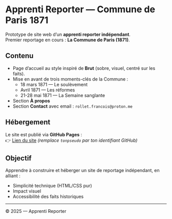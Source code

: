 # Apprenti Reporter — Commune de Paris 1871

Prototype de site web d’un **apprenti reporter indépendant**.  
Premier reportage en cours : **La Commune de Paris (1871)**.  

## Contenu
- Page d’accueil au style inspiré de **Brut** (sobre, visuel, centré sur les faits).
- Mise en avant de trois moments-clés de la Commune :
  - 18 mars 1871 — Le soulèvement
  - Avril 1871 — Les réformes
  - 21-28 mai 1871 — La Semaine sanglante
- Section **À propos**
- Section **Contact** avec email : `rollet.francois@proton.me`

## Hébergement
Le site est publié via **GitHub Pages** :  
👉 [Lien du site](https://tonpseudo.github.io/apprenti-reporter/) *(remplace `tonpseudo` par ton identifiant GitHub)*

## Objectif
Apprendre à construire et héberger un site de reportage indépendant, en alliant :
- Simplicité technique (HTML/CSS pur)
- Impact visuel
- Accessibilité des faits historiques

---

© 2025 — Apprenti Reporter
